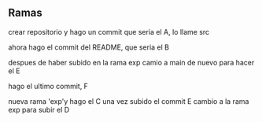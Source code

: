 ## Ramas
crear repositorio y hago un commit que seria el A, lo llame src

ahora hago el commit del README, que seria el B

despues de haber subido en la rama exp camio a main de nuevo para hacer el E

hago el ultimo commit, F



nueva rama 'exp'y hago el C
una vez subido el commit E cambio a la rama exp para subir el D